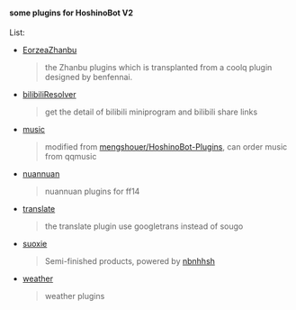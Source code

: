 #### some plugins for HoshinoBot V2
List:<br>
- [EorzeaZhanbu](https://github.com/LambdaYH/HoshinoBotV2Plugins/tree/master/EorzeaZhanbu)
  > the Zhanbu plugins which is transplanted from a coolq plugin designed by benfennai.
- [bilibiliResolver](https://github.com/LambdaYH/HoshinoBotV2Plugins/tree/master/bilibiliResolver) 
  > get the detail of bilibili miniprogram and bilibili share links
- [music](https://github.com/LambdaYH/HoshinoBotV2Plugins/tree/master/music)
  > modified from [mengshouer/HoshinoBot-Plugins](https://github.com/mengshouer/HoshinoBot-Plugins/blob/master/modules/custom/music.py), can order music from qqmusic
- [nuannuan](https://github.com/LambdaYH/HoshinoBotV2Plugins/tree/master/nuannuan)
  > nuannuan plugins for ff14
- [translate](https://github.com/LambdaYH/HoshinoBotV2Plugins/tree/master/translate)
  > the translate plugin use googletrans instead of sougo
- [suoxie](https://github.com/LambdaYH/HoshinoBotV2Plugins/tree/master/suoxie)
  > Semi-finished products, powered by [nbnhhsh](https://github.com/itorr/nbnhhsh)
- [weather](https://github.com/LambdaYH/HoshinoBotV2Plugins/tree/master/weather)
  > weather plugins
